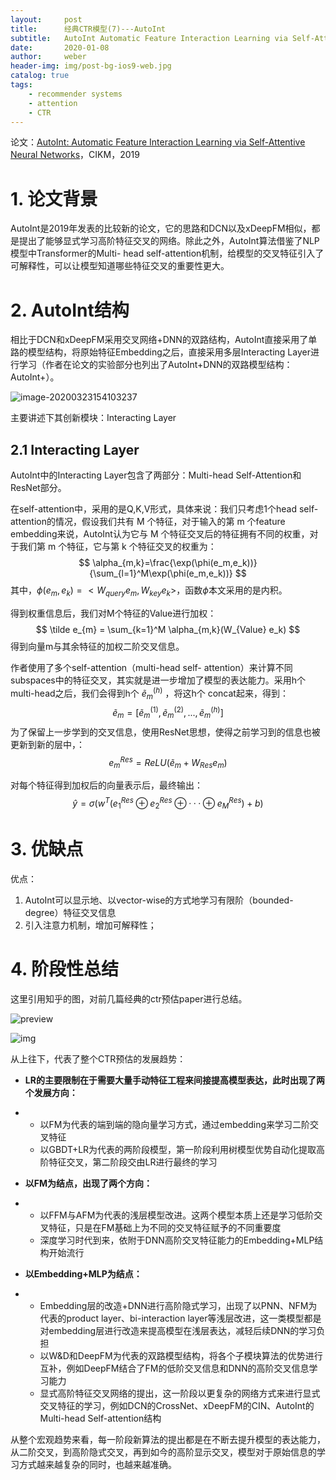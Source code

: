 ```yaml
---
layout:     post
title:      经典CTR模型(7)---AutoInt
subtitle:   AutoInt Automatic Feature Interaction Learning via Self-Attentive Neural Networks
date:       2020-01-08
author:     weber
header-img: img/post-bg-ios9-web.jpg
catalog: true
tags:
    - recommender systems
    - attention
    - CTR
---
```


论文：[AutoInt: Automatic Feature Interaction Learning via Self-Attentive Neural Networks](http://xueshu.baidu.com/usercenter/paper/show?paperid=1n4t0pk0y9720xy08v0p0030qn161587&site=xueshu_se)，CIKM，2019

# 1. 论文背景

AutoInt是2019年发表的比较新的论文，它的思路和DCN以及xDeepFM相似，都是提出了能够显式学习高阶特征交叉的网络。除此之外，AutoInt算法借鉴了NLP模型中Transformer的Multi- head self-attention机制，给模型的交叉特征引入了可解释性，可以让模型知道哪些特征交叉的重要性更大。

# 2. AutoInt结构

相比于DCN和xDeepFM采用交叉网络+DNN的双路结构，AutoInt直接采用了单路的模型结构，将原始特征Embedding之后，直接采用多层Interacting Layer进行学习（作者在论文的实验部分也列出了AutoInt+DNN的双路模型结构：AutoInt+）。

![image-20200323154103237](https://tva1.sinaimg.cn/large/00831rSTly1gd3wl3qrdrj30ze0p041i.jpg)

主要讲述下其创新模块：Interacting Layer

## 2.1 Interacting Layer

AutoInt中的Interacting Layer包含了两部分：Multi-head Self-Attention和ResNet部分。

在self-attention中，采用的是Q,K,V形式，具体来说：我们只考虑1个head self-attention的情况，假设我们共有  M 个特征，对于输入的第 m 个feature embedding来说，AutoInt认为它与  M 个特征交叉后的特征拥有不同的权重，对于我们第 m 个特征，它与第 k  个特征交叉的权重为：
$$
\alpha_{m,k}=\frac{\exp(\phi(e_m,e_k))}{\sum_{l=1}^M\exp(\phi(e_m,e_k))}
$$
其中，$\phi(e_m,e_k) = <W_{query}e_m,W_{key}e_k>$，函数$\phi$本文采用的是内积。

得到权重信息后，我们对M个特征的Value进行加权：
$$
\tilde e_{m} = \sum_{k=1}^M \alpha_{m,k}(W_{Value} e_k)
$$
得到向量m与其余特征的加权二阶交叉信息。

作者使用了多个self-attention（multi-head self- attention）来计算不同subspaces中的特征交叉，其实就是进一步增加了模型的表达能力。采用h个multi-head之后，我们会得到h个 $\tilde e_m^{(h)}$ ，将这h个 concat起来，得到：
$$
\tilde e_m = [\tilde e_m^{(1)},\tilde e_m^{(2)},...,\tilde e_m^{(h)}]
$$
为了保留上一步学到的交叉信息，使用ResNet思想，使得之前学习到的信息也被更新到新的层中，：
$$
e_m^{Res} = ReLU(\tilde e_m + W_{Res}e_m)
$$

对每个特征得到加权后的向量表示后，最终输出：
$$
\hat y = \sigma (w^T(e_1^{Res} \oplus e_2^{Res}  \oplus ···\oplus e_M^{Res}) + b)
$$

# 3. 优缺点

优点：

1. AutoInt可以显示地、以vector-wise的方式地学习有限阶（bounded-degree）特征交叉信息
2. 引入注意力机制，增加可解释性；

# 4. 阶段性总结

这里引用知乎的图，对前几篇经典的ctr预估paper进行总结。

![preview](https://tva1.sinaimg.cn/large/00831rSTgy1gd3xauidtdj317c0u0gt6.jpg)

![img](https://tva1.sinaimg.cn/large/00831rSTgy1gd3xb9hjo9j30k0077dha.jpg)

从上往下，代表了整个CTR预估的发展趋势：

- **LR的主要限制在于需要大量手动特征工程来间接提高模型表达，此时出现了两个发展方向：**

- - 以FM为代表的端到端的隐向量学习方式，通过embedding来学习二阶交叉特征
  - 以GBDT+LR为代表的两阶段模型，第一阶段利用树模型优势自动化提取高阶特征交叉，第二阶段交由LR进行最终的学习

- **以FM为结点，出现了两个方向：**

- - 以FFM与AFM为代表的浅层模型改进。这两个模型本质上还是学习低阶交叉特征，只是在FM基础上为不同的交叉特征赋予的不同重要度
  - 深度学习时代到来，依附于DNN高阶交叉特征能力的Embedding+MLP结构开始流行

- **以Embedding+MLP为结点：**

- - Embedding层的改造+DNN进行高阶隐式学习，出现了以PNN、NFM为代表的product layer、bi-interaction layer等浅层改进，这一类模型都是对embedding层进行改造来提高模型在浅层表达，减轻后续DNN的学习负担
  - 以W&D和DeepFM为代表的双路模型结构，将各个子模块算法的优势进行互补，例如DeepFM结合了FM的低阶交叉信息和DNN的高阶交叉信息学习能力
  - 显式高阶特征交叉网络的提出，这一阶段以更复杂的网络方式来进行显式交叉特征的学习，例如DCN的CrossNet、xDeepFM的CIN、AutoInt的Multi-head Self-attention结构

从整个宏观趋势来看，每一阶段新算法的提出都是在不断去提升模型的表达能力，从二阶交叉，到高阶隐式交叉，再到如今的高阶显示交叉，模型对于原始信息的学习方式越来越复杂的同时，也越来越准确。